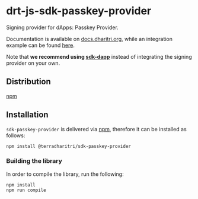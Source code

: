 # drt-js-sdk-passkey-provider

Signing provider for dApps: Passkey Provider. 

Documentation is available on [docs.dharitri.org](https://docs.dharitri.org/sdk-and-tools/sdk-js/sdk-js-signing-providers), while an integration example can be found [here](https://github.com/TerraDharitri/drt-js-sdk-examples/tree/main/signing-providers).

Note that **we recommend using [sdk-dapp](https://github.com/TerraDharitri/drt-sdk-dapp)** instead of integrating the signing provider on your own.

## Distribution

[npm](https://www.npmjs.com/package/@terradharitri/drt-js-sdk-passkey-provider)

## Installation

`sdk-passkey-provider` is delivered via [npm](https://www.npmjs.com/package/@terradharitri/sdk-passkey-provider), therefore it can be installed as follows:

```
npm install @terradharitri/sdk-passkey-provider
```

### Building the library

In order to compile the library, run the following:

```
npm install
npm run compile
```
